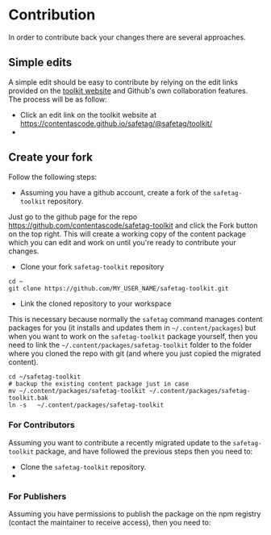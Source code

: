 # Contribution

In order to contribute back your changes there are several approaches.

## Simple edits

A simple edit should be easy to contribute by relying on the edit links provided on the [toolkit website](https://contentascode.github.io/safetag/@safetag/toolkit/) and Github's own collaboration features. The process will be as follow:
 - Click an edit link on the toolkit website at https://contentascode.github.io/safetag/@safetag/toolkit/
 -

## Create your fork

Follow the following steps:
- Assuming you have a github account, create a fork of the `safetag-toolkit` repository.

Just go to the github page for the repo https://github.com/contentascode/safetag-toolkit and click the Fork button on the top right.
This will create a working copy of the content package which you can edit and work on until you're ready to contribute your changes.

- Clone your fork `safetag-toolkit` repository

```
cd ~
git clone https://github.com/MY_USER_NAME/safetag-toolkit.git
```

- Link the cloned repository to your workspace

This is necessary because normally the `safetag` command manages content packages for you (it installs and updates them in `~/.content/packages`) but when you want to work on the `safetag-toolkit` package yourself, then you need to link the `~/.content/packages/safetag-toolkit` folder to the folder where you cloned the repo with git (and where you just copied the migrated content).

```
cd ~/safetag-toolkit
# backup the existing content package just in case
mv ~/.content/packages/safetag-toolkit ~/.content/packages/safetag-toolkit.bak
ln -s   ~/.content/packages/safetag-toolkit
```

### For Contributors

Assuming you want to contribute a recently migrated update to the `safetag-toolkit` package, and have followed the previous steps then you need to:
 - Clone the `safetag-toolkit` repository.
 -

### For Publishers

Assuming you have permissions to publish the package on the npm registry (contact the maintainer to receive access), then you need to:
